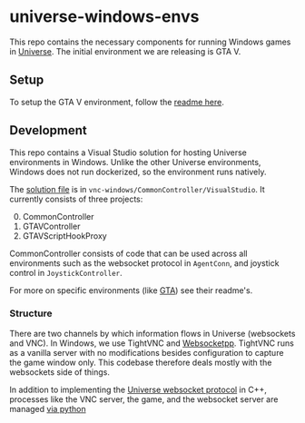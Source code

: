 # universe-windows-envs

This repo contains the necessary components for running Windows games in [Universe](https://github.com/openai/universe). The initial environment we are releasing is GTA V.

## Setup

To setup the GTA V environment, follow the [readme here](vnc-gtav/README.md).

## Development
This repo contains a Visual Studio solution for hosting Universe environments in Windows. Unlike the other Universe environments, Windows does not run dockerized, so the environment runs natively. 

The [solution file](vnc-windows/CommonController/VisualStudio) is in `vnc-windows/CommonController/VisualStudio`. It currently consists of three projects:

0. CommonController
0. GTAVController
0. GTAVScriptHookProxy

CommonController consists of code that can be used across all environments such as the websocket protocol in `AgentConn`, and joystick control in `JoystickController`.

For more on specific environments (like [GTA](vnc-gtav/README.md#structure)) see their readme's.

### Structure

There are two channels by which information flows in Universe (websockets and VNC). In Windows, we use TightVNC and [Websocketpp](https://github.com/zaphoyd/websocketpp). TightVNC runs as a vanilla server with no modifications besides configuration to capture the game window only. This codebase therefore deals mostly with the websockets side of things.

In addition to implementing the [Universe websocket protocol](https://github.com/openai/universe/blob/master/universe/rewarder/remote.py) in C++, processes like the VNC server, the game, and the websocket server are managed [via python](https://github.com/openai/universe-windows-envs/blob/master/vnc-gtav/run_vnc_env.py)




